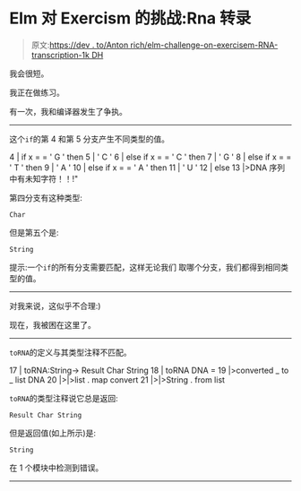 # Elm 对 Exercism 的挑战:Rna 转录

> 原文:[https://dev . to/Anton rich/elm-challenge-on-exercisem-RNA-transcription-1k DH](https://dev.to/antonrich/elm-challenge-on-exercism-rna-transcription-1kdh)

我会很短。

我正在做练习。

有一次，我和编译器发生了争执。

* * *

这个`if`的第 4 和第 5 分支产生不同类型的值。

4 | if x = = ' G ' then
5 | ' C '
6 | else if x = = ' C ' then
7 | ' G '
8 | else if x = = ' T ' then
9 | ' A '
10 | else if x = = ' A ' then
11 | ' U '
12 | else
13 |>DNA 序列中有未知字符！！!"

第四分支有这种类型:

```
Char 
```

但是第五个是:

```
String 
```

提示:一个`if`的所有分支需要匹配，这样无论我们
取哪个分支，我们都得到相同类型的值。

* * *

对我来说，这似乎不合理:)

现在，我被困在这里了。

* * *

`toRNA`的定义与其类型注释不匹配。

17 | toRNA:String-> Result Char String
18 | toRNA DNA =
19 |>converted _ to _ list DNA
20 |>|>list . map convert
21 |>|>String . from list

`toRNA`的类型注释说它总是返回:

```
Result Char String 
```

但是返回值(如上所示)是:

```
String 
```

在 1 个模块中检测到错误。

* * *